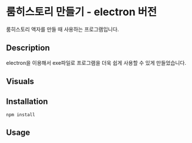 # 룸히스토리 만들기 - electron 버전
룸히스토리 액자를 만들 때 사용하는 프로그램입니다.
## Description
electron을 이용해서 exe파일로 프로그램을 더욱 쉽게 사용할 수 있게 만들었습니다.
## Visuals

## Installation
```
npm install
```
## Usage
